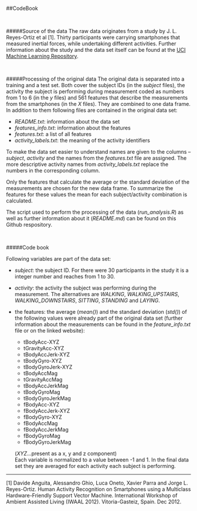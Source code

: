 
<br>

##CodeBook

<br>

#####Source of the data
The raw data originates from a study by J. L. Reyes-Ortiz et al [1]. Thirty participants were carrying smartphones that measured inertial forces, while undertaking different activities. Further information about the study and the data set itself can be found at the [UCI Machine Learning Repository](http://archive.ics.uci.edu/ml/datasets/Human+Activity+Recognition+Using+Smartphones).

<br>

#####Processing of the original data
The original data is separated into a training and a test set. Both cover the subject IDs (in the *subject* files), the activity the subject is performing during measurement coded as numbers from 1 to 6 (in the *y* files) and 561 features that describe the measurements from the smartphones (in the *X* files). They are combined to one data frame.
In addition to them following files are contained in the original data set:

* *README.txt*: information about the data set
* *features_info.txt*: information about the features
* *features.txt*: a list of all features
* *activity_labels.txt*: the meaning of the activity identifiers

To make the data set easier to understand names are given to the columns – *subject*, *activity* and the names from the *features.txt* file are assigned.
The more descriptive activity names from *activity_labels.txt* replace the numbers in the corresponding column.

Only the features that calculate the average or the standard deviation of the measurements are chosen for the new data frame. To summarize the features for these values the mean for each subject/activity combination is calculated.

The script used to perform the processing of the data (*run_analysis.R*) as well as further information about it (*README.md*) can be found on this Github respository.

<br>

#####Code book

Following variables are part of the data set:

* *subject*: the subject ID. For there were 30 participants in the study it is a integer number and reaches from 1 to 30.
* *activity*: the activity the subject was performing during the measurement. The alternatives are *WALKING*, *WALKING_UPSTAIRS*, *WALKING_DOWNSTAIRS*, *SITTING*, *STANDING* and *LAYING*.
* the features: the average (*mean()*) and the standard deviation (*std()*) of the following values were already part of the original data set (further information about the measurements can be found in the *feature_info.txt* file or on the linked website):
    * tBodyAcc-XYZ
    * tGravityAcc-XYZ
    * tBodyAccJerk-XYZ
    * tBodyGyro-XYZ
    * tBodyGyroJerk-XYZ
    * tBodyAccMag
    * tGravityAccMag
    * tBodyAccJerkMag
    * tBodyGyroMag
    * tBodyGyroJerkMag
    * fBodyAcc-XYZ
    * fBodyAccJerk-XYZ
    * fBodyGyro-XYZ
    * fBodyAccMag
    * fBodyAccJerkMag
    * fBodyGyroMag
    * fBodyGyroJerkMag
    
    (*XYZ*...present as a x, y and z component)    
    Each variable is normalized to a value between -1 and 1. In the final data set they are averaged for each activity each subject is performing.

____

[1] Davide Anguita, Alessandro Ghio, Luca Oneto, Xavier Parra and Jorge L. Reyes-Ortiz. Human Activity Recognition on Smartphones using a Multiclass Hardware-Friendly Support Vector Machine. International Workshop of Ambient Assisted Living (IWAAL 2012). Vitoria-Gasteiz, Spain. Dec 2012.
